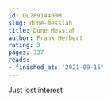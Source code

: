```yaml
---
id: OL28914400M
slug: dune-messiah
title: Dune Messiah
author: Frank Herbert
rating: 3
pages: 337
reads:
- finished_at: '2021-09-15'
---
```

Just lost interest
